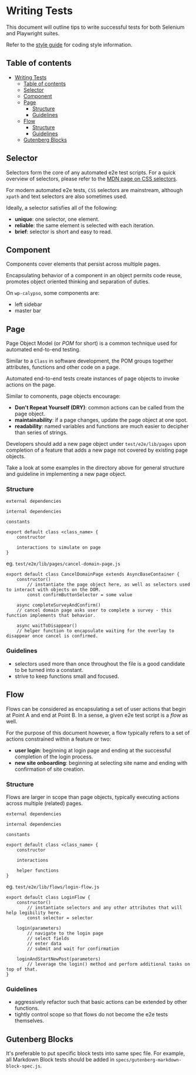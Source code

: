 # Writing Tests

This document will outline tips to write successful tests for both Selenium and Playwright suites.

Refer to the [style guide](docs/style-guide.md) for coding style information.

## Table of contents

<!-- TOC -->

- [Writing Tests](#writing-tests)
    - [Table of contents](#table-of-contents)
    - [Selector](#selector)
    - [Component](#component)
    - [Page](#page)
        - [Structure](#structure)
        - [Guidelines](#guidelines)
    - [Flow](#flow)
        - [Structure](#structure)
        - [Guidelines](#guidelines)
    - [Gutenberg Blocks](#gutenberg-blocks)

<!-- /TOC -->

## Selector

Selectors form the core of any automated e2e test scripts. For a quick overview of selectors, please refer to the [MDN page on CSS selectors](https://developer.mozilla.org/en-US/docs/Learn/CSS/Building_blocks/Selectors).

For modern automated e2e tests, `CSS` selectors are mainstream, although `xpath` and text selectors are also sometimes used.

Ideally, a selector satisfies all of the following:

- **unique**: one selector, one element.
- **reliable**: the same element is selected with each iteration.
- **brief**: selector is short and easy to read.

## Component

Components cover elements that persist across multiple pages. 

Encapsulating behavior of a component in an object permits code reuse, promotes object oriented thinking and separation of duties.

On `wp-calypso`, some components are:

- left sidebar
- master bar

## Page 

Page Object Model (or _POM_ for short) is a common technique used for automated end-to-end testing.

Similar to a `Class` in software development, the POM groups together attributes, functions and other code on a page. 

Automated end-to-end tests create instances of page objects to invoke actions on the page. 

Similar to comonents, page objects encourage:

- **Don't Repeat Yourself (DRY)**: common actions can be called from the page object.
- **maintainability**: if a page changes, update the page object at one spot.
- **readability**: named variables and functions are much easier to decipher than series of strings.

Developers should add a new page object under `test/e2e/lib/pages` upon completion of a feature that adds a new page not covered by existing page objects.

Take a look at some examples in the directory above for general structure and guideline in implementing a new page object.

### Structure

```
external dependencies

internal dependencies

constants

export default class <class_name> {
    constructor

    interactions to simulate on page
}
```

eg. `test/e2e/lib/pages/cancel-domain-page.js`

```
export default class CancelDomainPage extends AsyncBaseContainer {
	constructor()
        // instantiate the page object here, as well as selectors used to interact with objects on the DOM.
        const confirmButtonSelector = some value

	async completeSurveyAndConfirm()
    // cancel domain page asks user to complete a survey - this function implements that behavior.

	async waitToDisappear()
    // helper function to encapsulate waiting for the overlay to disappear once cancel is confirmed.
```

### Guidelines

- selectors used more than once throughout the file is a good candidate to be turned into a constant.
- strive to keep functions small and focused.

## Flow

Flows can be considered as encapsulating a set of user actions that begin at Point A and end at Point B. In a sense, a given e2e test script is a _flow_ as well.

For the purpose of this document however, a flow typically refers to a set of actions constrained within a feature or two:

- **user login**: beginning at login page and ending at the successful completion of the login process.
- **new site onboarding**: beginning at selecting site name and ending with confirmation of site creation.

### Structure

Flows are larger in scope than page objects, typically executing actions across multiple (related) pages.

```
external dependencies

internal dependencies

constants

export default class <class_name> {
    constructor

    interactions

    helper functions
}
```

eg. `test/e2e/lib/flows/login-flow.js`

```
export default class LoginFlow {
    constructor()
        // instantiate selectors and any other attributes that will help legibility here.
        const selector = selector

    login(parameters)
        // navigate to the login page
        // select fields
        // enter data
        // submit and wait for confirmation

    loginAndStartNewPost(parameters)
        // leverage the login() method and perform additional tasks on top of that.
}
```

### Guidelines

- aggressively refactor such that basic actions can be extended by other functions.
- tightly control scope so that flows do not become the e2e tests themselves.

## Gutenberg Blocks

It's preferable to put specific block tests into same spec file. For example, all Markdown Block tests should be added in `specs/gutenberg-markdown-block-spec.js`.
